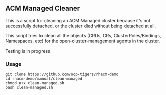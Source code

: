 ## ACM Managed Cleaner

This is a script for cleaning an ACM Managed cluster because it's not successfully detached, or the
cluster died without being detached at all.

This script tries to clean all the objects (CRDs, CRs, ClusterRoles/Bindings, Namespaces, etc) for
the open-cluster-management agents in the cluster.

Testing is in progress

### Usage

```
git clone https://github.com/ocp-tigers/rhacm-demo
cd rhacm-demo/manual/clean-managed
chmod u+x clean-managed.sh
bash clean-managed.sh
```
